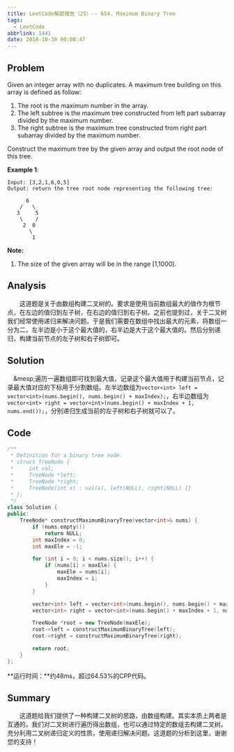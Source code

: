 ```yaml
---
title: LeetCode解题报告（25）-- 654. Maximum Binary Tree
tags:
  - LeetCode
abbrlink: 1441
date: 2018-10-30 00:08:47
---
```

## Problem
Given an integer array with no duplicates. A maximum tree building on this array is defined as follow:
  1. The root is the maximum number in the array.
  2. The left subtree is the maximum tree constructed from left part subarray divided by the maximum number.
  3. The right subtree is the maximum tree constructed from right part subarray divided by the maximum number.

Construct the maximum tree by the given array and output the root node of this tree.
<!-- more -->

**Example 1**:
```
Input: [3,2,1,6,0,5]
Output: return the tree root node representing the following tree:

      6
    /   \
   3     5
    \    /
     2  0
       \
        1
```

**Note:**
  1. The size of the given array will be in the range [1,1000].

## Analysis
&emsp;&emsp;这道题是关于由数组构建二叉树的。要求是使用当前数组最大的值作为根节点，在左边的值归到左子树，在右边的值归到右子树。之前也提到过，关于二叉树我们经常使用递归来解决问题。于是我们需要在数组中找出最大的元素，将数组一分为二，左半边是小于这个最大值的，右半边是大于这个最大值的。然后分别递归，构建当前节点的左子树和右子树即可。

## Solution
&emsp;&mesp;遍历一遍数组即可找到最大值，记录这个最大值用于构建当前节点，记录最大值对应的下标用于分割数组。左半边数组为`vector<int> left = vector<int>(nums.begin(), nums.begin() + maxIndex);`，右半边数组为`vector<int> right = vector<int>(nums.begin() + maxIndex + 1, nums.end());`，分别递归生成当前的左子树和右子树就可以了。

## Code
```C++
/**
 * Definition for a binary tree node.
 * struct TreeNode {
 *     int val;
 *     TreeNode *left;
 *     TreeNode *right;
 *     TreeNode(int x) : val(x), left(NULL), right(NULL) {}
 * };
 */
class Solution {
public:
    TreeNode* constructMaximumBinaryTree(vector<int>& nums) {
        if (nums.empty())
            return NULL;
        int maxIndex = 0;
        int maxEle = -1;

        for (int i = 0; i < nums.size(); i++) {
            if (nums[i] > maxEle) {
                maxEle = nums[i];
                maxIndex = i;
            }
        }

        vector<int> left = vector<int>(nums.begin(), nums.begin() + maxIndex);
        vector<int> right = vector<int>(nums.begin() + maxIndex + 1, nums.end());

        TreeNode *root = new TreeNode(maxEle);
        root->left = constructMaximumBinaryTree(left);
        root->right = constructMaximumBinaryTree(right);

        return root;
    }
};
```
**运行时间：**约48ms，超过64.53%的CPP代码。

## Summary
&emsp;&emsp;这道题给我们提供了一种构建二叉树的思路，由数组构建。其实本质上两者是互通的，我们对二叉树进行遍历得出数组，也可以通过特定的数组去构建二叉树。充分利用二叉树递归定义的性质，使用递归解决问题。这道题的分析到这里，谢谢您的支持！
